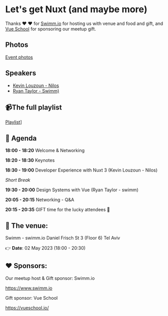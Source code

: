 
# Let's get Nuxt (and maybe more)

Thanks ❤️ ❤️ for [Swimm.io](https://swimm.io) for hosting us with venue and food and gift, and [Vue School](https://vueschool.io) for sponsoring our meetup gift.

## Photos

[Event photos](https://www.facebook.com/share/15WJQkbxWi/)

## Speakers

* [Kevin Louzoun - Nilos](https://www.linkedin.com/in/kevinsz/)
* [Ryan Taylor - Swimm)](https://www.linkedin.com/in/ryanhavoctaylor/)

## 📹The full playlist

[Playlist](https://www.youtube.com/watch?v=hB6luEjqANA&list=PLDOkyp-lEYFg2TB2elf_M7EwLV2rCxhPy)]

## 📆 Agenda

**18:00 - 18:20** Welcome & Networking

**18:20 - 18:30** Keynotes

**18:30 - 19:00** Developer Experience with Nuxt 3 (Kevin Louzoun - Nilos)

_Short Break_

**19:30 - 20:00** Design Systems with Vue (Ryan Taylor - swimm)

**20:05 - 20:15** Networking - Q&A

**20:15 - 20:35** GIFT time for the lucky attendees 🎁

## 🏢 The venue:

Swimm - swimm.io
Daniel Frisch St 3 (Floor 6)
Tel Aviv

👉 **Date**: 02 May 2023 (18:00 - 20:30)

## ❤️ Sponsors:

Our meetup host & Gift sponsor: Swimm.io

https://www.swimm.io

Gift sponsor: Vue School

https://vueschool.io/
